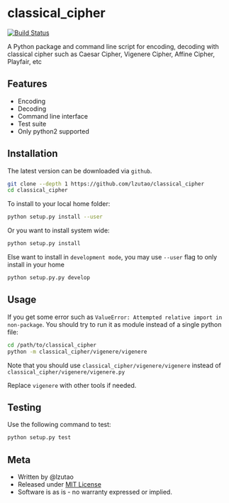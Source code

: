 # classical_cipher

[![Build Status][travis_status]][travis_repo]

[travis_status]: https://travis-ci.org/lzutao/classical_cipher.svg?branch=master
[travis_repo]: https://travis-ci.org/lzutao/classical_cipher

A Python package and command line script for encoding,
decoding with classical cipher such as Caesar Cipher,
Vigenere Cipher, Affine Cipher, Playfair, etc

## Features

- Encoding
- Decoding
- Command line interface
- Test suite
- Only python2 supported

## Installation

The latest version can be downloaded via `github`.

```bash
git clone --depth 1 https://github.com/lzutao/classical_cipher
cd classical_cipher
```

To install to your local home folder:

```bash
python setup.py install --user
```

Or you want to install system wide:

```bash
python setup.py install
```

Else want to install in `development mode`, you may use `--user` flag to
only install in your home

```bash
python setup.py.py develop
```

## Usage

If you get some error such as `ValueError: Attempted relative import in non-package`.
You should try to run it as module instead of a single python file:

```bash
cd /path/to/classical_cipher
python -m classical_cipher/vigenere/vigenere
```

Note that you should use `classical_cipher/vigenere/vigenere` instead of
`classical_cipher/vigenere/vigenere.py`

Replace `vigenere` with other tools if needed.

## Testing

Use the following command to test:

```bash
python setup.py test
```

## Meta

- Written by @lzutao
- Released under [MIT License](LICENSE)
- Software is as is - no warranty expressed or implied.

